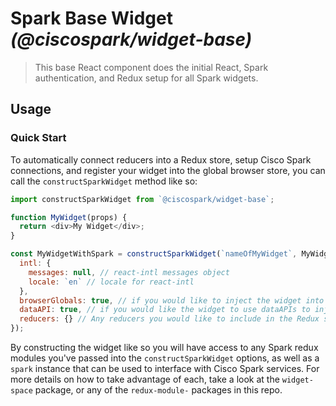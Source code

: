 # Spark Base Widget _(@ciscospark/widget-base)_

> This base React component does the initial React, Spark authentication, and Redux setup for all Spark widgets.

## Usage

### Quick Start

To automatically connect reducers into a Redux store, setup Cisco Spark connections, and register your widget into the global browser store, you can call the `constructSparkWidget` method like so:

``` js
import constructSparkWidget from `@ciscospark/widget-base`;

function MyWidget(props) {
  return <div>My Widget</div>;
}

const MyWidgetWithSpark = constructSparkWidget(`nameOfMyWidget`, MyWidget, {
  intl: {
    messages: null, // react-intl messages object
    locale: `en` // locale for react-intl
  },
  browserGlobals: true, // if you would like to inject the widget into browser globals
  dataAPI: true, // if you would like the widget to use dataAPIs to inject onto the page
  reducers: {} // Any reducers you would like to include in the Redux store
});
```

By constructing the widget like so you will have access to any Spark redux modules you've passed into the `constructSparkWidget` options, as well as a `spark` instance that can be used to interface with Cisco Spark services. For more details on how to take advantage of each, take a look at the `widget-space` package, or any of the `redux-module-` packages in this repo.
